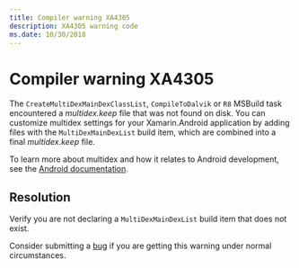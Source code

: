 ```yaml
---
title: Compiler warning XA4305
description: XA4305 warning code
ms.date: 10/30/2018
---
```

# Compiler warning XA4305

The `CreateMultiDexMainDexClassList`, `CompileToDalvik` or `R8`
MSBuild task encountered a *multidex.keep* file that was not found on
disk. You can customize multidex settings for your Xamarin.Android
application by adding files with the `MultiDexMainDexList` build item,
which are combined into a final *multidex.keep* file.

To learn more about multidex and how it relates to Android
development, see the [Android documentation][android].

## Resolution

Verify you are not declaring a `MultiDexMainDexList` build item that
does not exist.

Consider submitting a [bug][bug] if you are getting this warning under
normal circumstances.

[android]: https://developer.android.com/studio/build/multidex
[bug]: https://github.com/xamarin/xamarin-android/wiki/Submitting-Bugs,-Feature-Requests,-and-Pull-Requests
